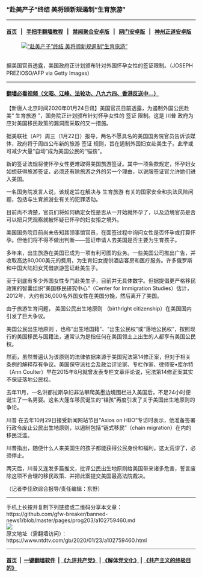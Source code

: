### “赴美产子”终结 美将颁新规遏制“生育旅游”
------------------------

#### [首页](https://github.com/gfw-breaker/banned-news1/blob/master/README.md) &nbsp;&nbsp;|&nbsp;&nbsp; [手把手翻墙教程](https://github.com/gfw-breaker/guides/wiki) &nbsp;&nbsp;|&nbsp;&nbsp; [禁闻聚合安卓版](https://github.com/gfw-breaker/bn-android) &nbsp;&nbsp;|&nbsp;&nbsp; [网门安卓版](https://github.com/oGate2/oGate) &nbsp;&nbsp;|&nbsp;&nbsp; [神州正道安卓版](https://github.com/SzzdOgate/update) 



<div><div class="featured_image">
 <a href="https://i.ntdtv.com/assets/uploads/2020/01/Untitled-2.jpg" target="_blank">
  <figure>
   <img alt="“赴美产子”终结 美将颁新规遏制“生育旅游”" src="https://i.ntdtv.com/assets/uploads/2020/01/Untitled-2-800x450.jpg"/>
  </figure><br/>
 </a>
 <span class="caption">
  据美国官员透露，美国政府正计划颁布针对外国怀孕女性的签证限制。（JOSEPH PREZIOSO/AFP via Getty Images）
 </span>
</div>
</div><hr/>

#### [翻墙必看视频（文昭、江峰、法轮功、八九六四、香港反送中...）](http://167.172.214.107/home.html)

<div><div class="post_content" itemprop="articleBody">
 <p>
  【新唐人北京时间2020年01月24日讯】美国官员日前透露，为遏制外国公民赴美“
  <ok href="https://www.ntdtv.com/gb/生育旅游.htm">
   生育旅游
  </ok>
  ”，国务院正计划颁布针对怀孕女性的
  <ok href="https://www.ntdtv.com/gb/签证.htm">
   签证
  </ok>
  限制。这是
  <ok href="https://www.ntdtv.com/gb/川普.htm">
   川普
  </ok>
  政府为应对美国移民政策的漏洞而采取的又一措施。
 </p>
 <p>
  据美联社（AP）周三（1月22日）报导，两名不愿具名的美国国务院官员告诉该媒体，政府将于周四公布新的旅游
  <ok href="https://www.ntdtv.com/gb/签证.htm">
   签证
  </ok>
  规则，旨在遏制外国妇女赴美生子。此举或可减少大量“自动”成为美国公民的“锚孩”。
 </p>
 <p>
  新的签证法规将使怀孕女性更难取得美国旅游签证。其中一项条款规定，怀孕妇女如想获得旅游签证，必须还有除旅游之外的另一个理由，以说服签证官允许她们进入美国。
 </p>
 <p>
  一名国务院发言人说，该规定旨在解决与
  <ok href="https://www.ntdtv.com/gb/生育旅游.htm">
   生育旅游
  </ok>
  有关的国家安全和执法风险问题，包括与生育旅游业有关的犯罪活动。
 </p>
 <p>
  目前尚不清楚，官员们将如何确定女性是否从一开始就怀孕了，以及边境官员是否可以把只凭观察就被怀疑已怀孕的妇女拒之境外。
 </p>
 <p>
  美国国务院目前尚未告知其领事馆官员，在面签过程中询问女性是否怀孕或打算怀孕。但他们将不得不做出判断——签证申请人去美国是否主要为生育孩子。
 </p>
 <p>
  多年来，出生旅游在美国已成为一项有利可图的业务。一些美国公司推出广告，并收取高达80,000美元的费用，为生育妇女提供酒店客房和医疗服务。许多俄罗斯和中国大陆妇女凭借旅游签证赴美生子。
 </p>
 <p>
  至于到底有多少外国女性专门赴美生子，目前并无具体数字。但据提倡更严格移民政策的智囊组织“美国移民研究中心”（Center for Immigration Studies）估计，2012年，大约有36,000名外国女性在美国分娩，然后离开了美国。
 </p>
 <p>
  由于旅游生育问题，
  <ok href="https://www.ntdtv.com/gb/美国公民出生地原则.htm">
   美国公民出生地原则
  </ok>
  （birthright citizenship）在美国国内引发了巨大争议。
 </p>
 <p>
  <ok href="https://www.ntdtv.com/gb/美国公民出生地原则.htm">
   美国公民出生地原则
  </ok>
  ，也称“出生地国籍”、“出生公民权”或“落地公民权”，按照现行的美国移民与国籍法，通常认为是指任何在美国领土上出生的人都享有美国公民权。
 </p>
 <p>
  然而，虽然普遍认为该原则的法律依据来源于美国宪法第14修正案，但对于相关条例的解释存有争议。美国保守派社会及政治评论家、专栏作家、律师安•库尔特（Ann Coulter）早在2015年8月就曾发表专栏文章评论说，宪法第14修正案其实不保证落地公民权。
 </p>
 <p>
  去年11月，一名洪都拉斯孕妇非法攀爬美墨边境围栏进入美国后，不足24小时便诞生了一名男婴。这名大篷车移民诞生的“锚孩”再度引发了关于美国出生地原则的争论。
 </p>
 <p>
  <ok href="https://www.ntdtv.com/gb/川普.htm">
   川普
  </ok>
  在去年10月29日接受新闻网站节目“Axios on HBO”专访时表示，他准备签署行政令废止公民出生地原则，以遏制包括“链式移民”（chain migration）在内的移民泛滥。
 </p>
 <p>
  川普指出，随便什么人来美国生的孩子都能获得公民身份和福利，这太荒谬了，必须停止。
 </p>
 <p>
  两天后，川普又连发多篇推文，批评公民出生地原则给美国带来诸多危害，誓言废除这项不合理的移民政策、并把此案提交美国最高法院裁决。
 </p>
 <p>
  （记者李佳欣综合报导/责任编辑：东野）
 </p>
 <div class="single_ad">
 </div>
</div>
</div>
<hr/>
手机上长按并复制下列链接或二维码分享本文章：<br/>
https://github.com/gfw-breaker/banned-news1/blob/master/pages/prog203/a102759460.md <br/>
<a href='https://github.com/gfw-breaker/banned-news1/blob/master/pages/prog203/a102759460.md'><img src='https://github.com/gfw-breaker/banned-news1/blob/master/pages/prog203/a102759460.md.png'/></a> <br/>
原文地址（需翻墙访问）：https://www.ntdtv.com/gb/2020/01/23/a102759460.html


------------------------
#### [首页](https://github.com/gfw-breaker/banned-news1/blob/master/README.md) &nbsp;|&nbsp; [一键翻墙软件](https://github.com/gfw-breaker/nogfw/blob/master/README.md) &nbsp;| [《九评共产党》](https://github.com/gfw-breaker/9ping.md/blob/master/README.md#九评之一评共产党是什么) | [《解体党文化》](https://github.com/gfw-breaker/jtdwh.md/blob/master/README.md) | [《共产主义的终极目的》](https://github.com/gfw-breaker/gczydzjmd.md/blob/master/README.md)


<img src='http://gfw-breaker.win/banned-news/pages/prog203/a102759460.md' width='0px' height='0px'/>